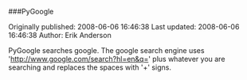 ###PyGoogle

Originally published: 2008-06-06 16:46:38
Last updated: 2008-06-06 16:46:38
Author: Erik Anderson

PyGoogle searches google. The google search engine uses 'http://www.google.com/search?hl=en&q=' plus whatever you are searching and replaces the spaces with '+' signs.